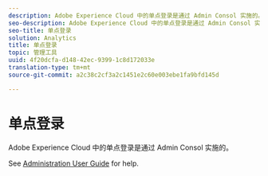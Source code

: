 ```yaml
---
description: Adobe Experience Cloud 中的单点登录是通过 Admin Consol 实施的。
seo-description: Adobe Experience Cloud 中的单点登录是通过 Admin Consol 实施的。
seo-title: 单点登录
solution: Analytics
title: 单点登录
topic: 管理工具
uuid: 4f20dcfa-d148-42ec-9399-1c8d172033e
translation-type: tm+mt
source-git-commit: a2c38c2cf3a2c1451e2c60e003ebe1fa9bfd145d

---
```



# 单点登录

Adobe Experience Cloud 中的单点登录是通过 Admin Consol 实施的。

See [Administration User Guide](https://helpx.adobe.com/enterprise/managing/user-guide.html) for help.
